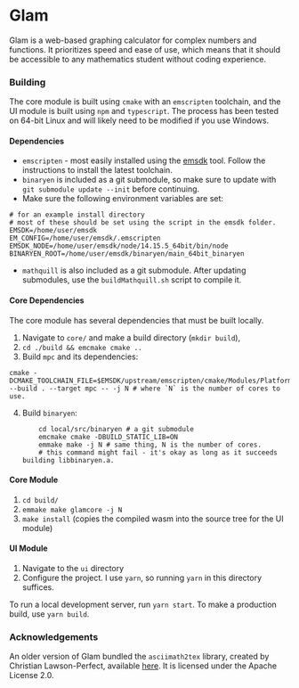# Glam
Glam is a web-based graphing calculator for complex numbers and functions. It prioritizes speed and ease of use, 
which means that it should be accessible to any mathematics student without coding experience.

### Building
The core module is built using `cmake` with an `emscripten` toolchain, and the UI module is built using `npm` and
`typescript`. The process has been tested on 64-bit Linux and will likely need to be modified if you use Windows.
#### Dependencies
 - `emscripten` - most easily installed using the [emsdk](https://emscripten.org/docs/getting_started/downloads.html) tool. Follow the instructions to install the latest toolchain.
 - `binaryen` is included as a git submodule, so make sure to update with `git submodule update --init` before continuing.
 - Make sure the following environment variables are set:
```shell
# for an example install directory
# most of these should be set using the script in the emsdk folder.
EMSDK=/home/user/emsdk
EM_CONFIG=/home/user/emsdk/.emscripten
EMSDK_NODE=/home/user/emsdk/node/14.15.5_64bit/bin/node
BINARYEN_ROOT=/home/user/emsdk/binaryen/main_64bit_binaryen
```
 - `mathquill` is also included as a git submodule. After updating submodules, use the `buildMathquill.sh` script to
compile it.

#### Core Dependencies
The core module has several dependencies that must be built locally.
   1. Navigate to `core/` and make a build directory (`mkdir build`),
   2. `cd ./build && emcmake cmake ..`
   3. Build `mpc` and its dependencies: 
```shell
cmake -DCMAKE_TOOLCHAIN_FILE=$EMSDK/upstream/emscripten/cmake/Modules/Platform/Emscripten.cmake --build . --target mpc -- -j N # where `N` is the number of cores to use.
```
   4. Build `binaryen`:
       ```shell
           cd local/src/binaryen # a git submodule
           emcmake cmake -DBUILD_STATIC_LIB=ON
           emmake make -j N # same thing, N is the number of cores.
           # this command might fail - it's okay as long as it succeeds building libbinaryen.a.
       ```
#### Core Module
   1. `cd build/`
   2. `emmake make glamcore -j N`
   3. `make install` (copies the compiled wasm into the source tree for the UI module)

#### UI Module
 1. Navigate to the `ui` directory
 2. Configure the project. I use `yarn`, so running `yarn` in this directory suffices.

To run a local development server, run `yarn start`. To make a production build, 
use `yarn build`.

### Acknowledgements
An older version of Glam bundled the `asciimath2tex` library, created by Christian Lawson-Perfect, 
available [here](https://github.com/christianp/asciimath2tex). It is licensed under
the Apache License 2.0.